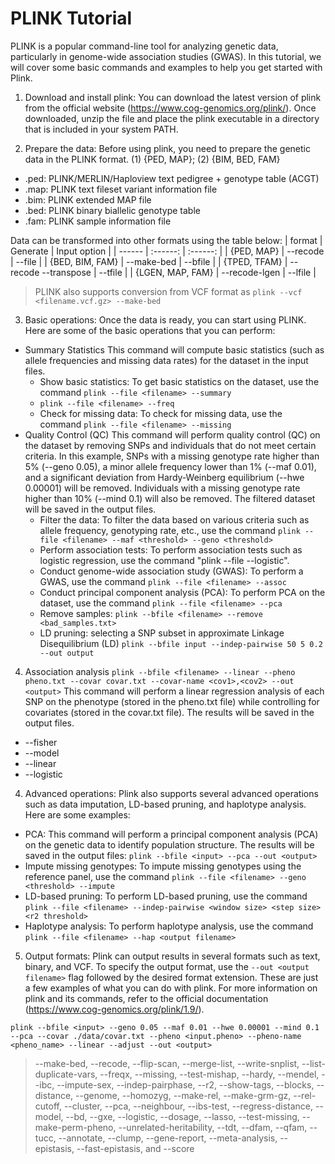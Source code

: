 # PLINK Tutorial
PLINK is a popular command-line tool for analyzing genetic data, particularly in genome-wide association studies (GWAS). In this tutorial, we will cover some basic commands and examples to help you get started with Plink.


1. Download and install plink:
You can download the latest version of plink from the official website (https://www.cog-genomics.org/plink/). Once downloaded, unzip the file and place the plink executable in a directory that is included in your system PATH.


2. Prepare the data:
Before using plink, you need to prepare the genetic data in the PLINK format.
(1) {PED, MAP};  (2) {BIM, BED, FAM}

- .ped: PLINK/MERLIN/Haploview text pedigree + genotype table (ACGT)
- .map: PLINK text fileset variant information file
- .bim: PLINK extended MAP file
- .bed: PLINK binary biallelic genotype table
- .fam: PLINK sample information file

Data can be transformed into other formats using the table below:
| format | Generate | Input option |
| ------ | :------: | :------: |
| {PED, MAP} | --recode | --file |
| {BED, BIM, FAM} | --make-bed | --bfile |
| {TPED, TFAM} | --recode --transpose | --tfile |
| {LGEN, MAP, FAM} | --recode-lgen | --lfile |
> PLINK also supports conversion from VCF format as ```plink --vcf <filename.vcf.gz> --make-bed```

3. Basic operations:
Once the data is ready, you can start using PLINK. Here are some of the basic operations that you can perform:
- Summary Statistics
This command will compute basic statistics (such as allele frequencies and missing data rates) for the dataset in the input files.
  - Show basic statistics: To get basic statistics on the dataset, use the command ```plink --file <filename> --summary ```
  - ```plink --file <filename> --freq```
  - Check for missing data: To check for missing data, use the command ``` plink --file <filename> --missing ```
- Quality Control (QC)
This command will perform quality control (QC) on the dataset by removing SNPs and individuals that do not meet certain criteria. In this example, SNPs with a missing genotype rate higher than 5% (--geno 0.05), a minor allele frequency lower than 1% (--maf 0.01), and a significant deviation from Hardy-Weinberg equilibrium (--hwe 0.00001) will be removed. Individuals with a missing genotype rate higher than 10% (--mind 0.1) will also be removed. The filtered dataset will be saved in the output files.
  - Filter the data: To filter the data based on various criteria such as allele frequency, genotyping rate, etc., use the command ``` plink --file <filename> --maf <threshold> --geno <threshold> ```
  - Perform association tests: To perform association tests such as logistic regression, use the command "plink --file <filename> --logistic".
  - Conduct genome-wide association study (GWAS): To perform a GWAS, use the command ```plink --file <filename> --assoc```
  - Conduct principal component analysis (PCA): To perform PCA on the dataset, use the command ```plink --file <filename> --pca```
  - Remove samples: ```plink --bfile <filename> --remove <bad_samples.txt>```
  - LD pruning: selecting a SNP subset in approximate Linkage Disequilibrium (LD)
  ```plink --bfile input --indep-pairwise 50 5 0.2 --out output```

  
4. Association analysis
```plink --bfile <filename> --linear --pheno pheno.txt --covar covar.txt --covar-name <cov1>,<cov2> --out <output>```
This command will perform a linear regression analysis of each SNP on the phenotype (stored in the pheno.txt file) while controlling for covariates (stored in the covar.txt file). The results will be saved in the output files.

  - --fisher
  - --model
  - --linear
  - --logistic
  
4. Advanced operations:
Plink also supports several advanced operations such as data imputation, LD-based pruning, and haplotype analysis. Here are some examples:
  - PCA: This command will perform a principal component analysis (PCA) on the genetic data to identify population structure. The results will be saved in the output files: ```plink --bfile <input> --pca --out <output>```
- Impute missing genotypes: To impute missing genotypes using the reference panel, use the command ```plink --file <filename> --geno <threshold> --impute```
- LD-based pruning: To perform LD-based pruning, use the command ```plink --file <filename> --indep-pairwise <window size> <step size> <r2 threshold>```
- Haplotype analysis: To perform haplotype analysis, use the command ```plink --file <filename> --hap <output filename>```

5. Output formats:
Plink can output results in several formats such as text, binary, and VCF. To specify the output format, use the ```--out <output filename>``` flag followed by the desired format extension.
These are just a few examples of what you can do with plink. For more information on plink and its commands, refer to the official documentation (https://www.cog-genomics.org/plink/1.9/).

  
  
  

```plink --bfile <input> --geno 0.05 --maf 0.01 --hwe 0.00001 --mind 0.1 --pca --covar ./data/covar.txt --pheno <input.pheno> --pheno-name <pheno_name> --linear --adjust --out <output>```
  

  
  
> --make-bed, --recode, --flip-scan, --merge-list, --write-snplist, --list-duplicate-vars, --freqx, --missing, --test-mishap, --hardy, --mendel, --ibc, --impute-sex, --indep-pairphase, --r2, --show-tags, --blocks, --distance, --genome, --homozyg, --make-rel, --make-grm-gz, --rel-cutoff, --cluster, --pca, --neighbour, --ibs-test, --regress-distance, --model, --bd, --gxe, --logistic, --dosage, --lasso, --test-missing, --make-perm-pheno, --unrelated-heritability, --tdt, --dfam, --qfam, --tucc, --annotate, --clump, --gene-report, --meta-analysis, --epistasis, --fast-epistasis, and --score

